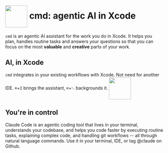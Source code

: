 # <img align="center" height="70" src="./docs/appIcon.png"/> **cmd**: agentic AI in Xcode

`cmd` is an agentic AI assistant for the work you do in Xcode. It helps you plan, handles routine tasks and answers your questions so that you can focus on the most **valuable** and **creative** parts of your work.

## AI, in Xcode

`cmd` integrates in your existing workflows with Xcode. Not need for another IDE. `⌘`+`I` brings the assistant, `⌘`+`␛` backgrounds it.
<img align="center" height="70" src="./docs/images/sideabar.png"/>

## You're in control

Claude Code is an agentic coding tool that lives in your terminal, understands your codebase, and helps you code faster by executing routine tasks, explaining complex code, and handling git workflows -- all through natural language commands. Use it in your terminal, IDE, or tag @claude on Github.
